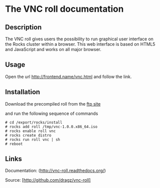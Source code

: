 The VNC roll documentation
==============================

Description
------------------------------

The VNC roll gives users the possibility to run graphical user interface on the Rocks cluster within a
browser.  This web interface is based on HTML5 and JavaScript and works on all major browser.

Usage
-----------------------------
Open the url http://frontend.name/vnc.html and follow the link.

Installation
--------------------
Download the precompiled roll from the [ftp site](ftp://ftp.uit.no/linux/rocks/vnc-roll/)

and run the following sequence of commands

```
# cd /export/rocks/install
# rocks add roll /tmp/vnc-1.0.0.x86_64.iso
# rocks enable roll vnc
# rocks create distro
# rocks run roll vnc | sh
# reboot
```

Links
----------

Documentation: (http://vnc-roll.readthedocs.org/)

Source:  [http://github.com/dragz/vnc-roll]

